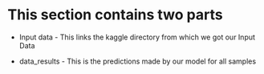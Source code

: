 # This section contains two parts

- Input data - This links the kaggle directory from which we got our Input Data

- data_results - This is the predictions made by our model for all samples
